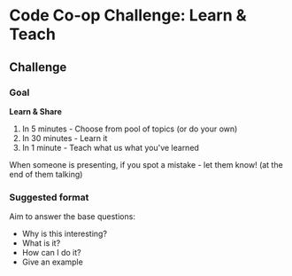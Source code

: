 # Code Co-op Challenge: Learn & Teach

## Challenge

### Goal

**Learn & Share**

1. In 5 minutes - Choose from pool of topics (or do your own) 
2. In 30 minutes - Learn it
3. In 1 minute - Teach what us what you've learned

When someone is presenting, if you spot a mistake - let them know! (at the end of them talking)

### Suggested format

Aim to answer the base questions:

- Why is this interesting?
- What is it?
- How can I do it?
- Give an example
